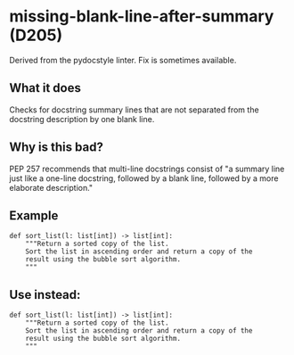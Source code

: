 # missing-blank-line-after-summary (D205)
Derived from the pydocstyle linter.
Fix is sometimes available.
## What it does
Checks for docstring summary lines that are not separated from the docstring
description by one blank line.
## Why is this bad?
PEP 257 recommends that multi-line docstrings consist of "a summary line
just like a one-line docstring, followed by a blank line, followed by a
more elaborate description."
## Example
```
def sort_list(l: list[int]) -> list[int]:
    """Return a sorted copy of the list.
    Sort the list in ascending order and return a copy of the
    result using the bubble sort algorithm.
    """
```
## Use instead:
```
def sort_list(l: list[int]) -> list[int]:
    """Return a sorted copy of the list.
    Sort the list in ascending order and return a copy of the
    result using the bubble sort algorithm.
    """
```